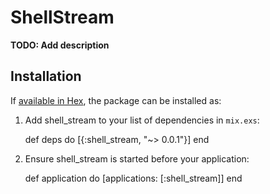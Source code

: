 # ShellStream

**TODO: Add description**

## Installation

If [available in Hex](https://hex.pm/docs/publish), the package can be installed as:

  1. Add shell_stream to your list of dependencies in `mix.exs`:

        def deps do
          [{:shell_stream, "~> 0.0.1"}]
        end

  2. Ensure shell_stream is started before your application:

        def application do
          [applications: [:shell_stream]]
        end

